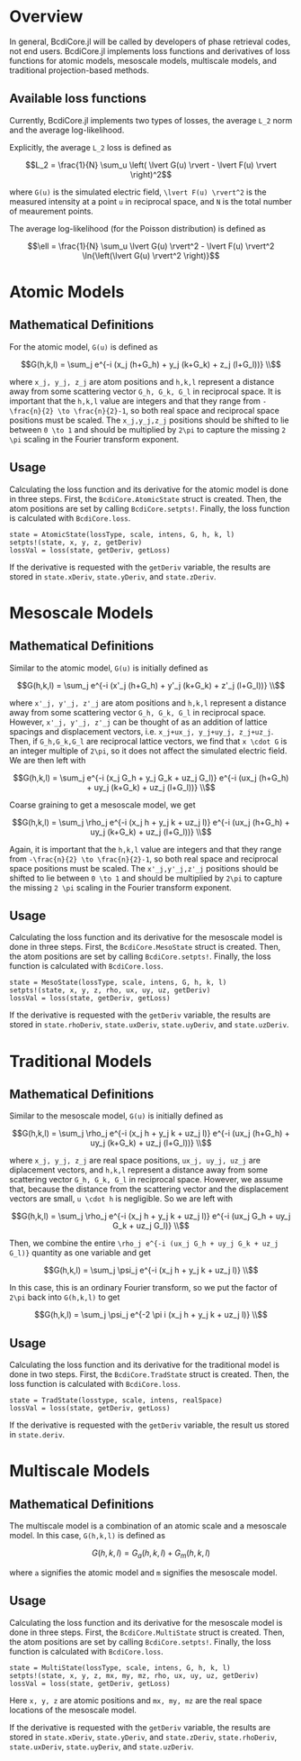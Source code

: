 # Overview

In general, BcdiCore.jl will be called by developers of phase retrieval codes, not end users. BcdiCore.jl implements loss functions and derivatives of loss functions for atomic models, mesoscale models, multiscale models, and traditional projection-based methods.

## Available loss functions

Currently, BcdiCore.jl implements two types of losses, the average ``L_2`` norm and the average log-likelihood. 

Explicitly, the average ``L_2`` loss is defined as

```math
L_2 = \frac{1}{N} \sum_u \left( \lvert G(u) \rvert - \lvert F(u) \rvert \right)^2
```
where ``G(u)`` is the simulated electric field, ``\lvert F(u) \rvert^2`` is the measured intensity at a point ``u`` in reciprocal space, and ``N`` is the total number of meaurement points.

The average log-likelihood (for the Poisson distribution) is defined as

```math
\ell = \frac{1}{N} \sum_u \lvert G(u) \rvert^2 - \lvert F(u) \rvert^2 \ln{\left(\lvert G(u) \rvert^2 \right)}
```

# Atomic Models

## Mathematical Definitions

For the atomic model, ``G(u)`` is defined as

```math
G(h,k,l) = \sum_j e^{-i (x_j (h+G_h) + y_j (k+G_k) + z_j (l+G_l))} \\
```

where ``x_j, y_j, z_j`` are atom positions and ``h,k,l`` represent a distance away from some scattering vector ``G_h, G_k, G_l`` in reciprocal space. It is important that the ``h,k,l`` value are integers and that they range from ``-\frac{n}{2} \to \frac{n}{2}-1``, so both real space and reciprocal space positions must be scaled. The ``x_j,y_j,z_j`` positions should be shifted to lie between ``0 \to 1`` and should be multiplied by ``2\pi`` to capture the missing ``2 \pi`` scaling in the Fourier transform exponent.

## Usage

Calculating the loss function and its derivative for the atomic model is done in three steps. First, the ```BcdiCore.AtomicState``` struct is created. Then, the atom positions are set by calling ```BcdiCore.setpts!```. Finally, the loss function is calculated with ```BcdiCore.loss```.

```
state = AtomicState(lossType, scale, intens, G, h, k, l)
setpts!(state, x, y, z, getDeriv)
lossVal = loss(state, getDeriv, getLoss)
```

If the derivative is requested with the ```getDeriv``` variable, the results are stored in ```state.xDeriv```,  ```state.yDeriv```, and ```state.zDeriv```.


# Mesoscale Models

## Mathematical Definitions

Similar to the atomic model, ``G(u)`` is initially defined as

```math
G(h,k,l) = \sum_j e^{-i (x'_j (h+G_h) + y'_j (k+G_k) + z'_j (l+G_l))} \\
```

where ``x'_j, y'_j, z'_j`` are atom positions and ``h,k,l`` represent a distance away from some scattering vector ``G_h, G_k, G_l`` in reciprocal space. However, ``x'_j, y'_j, z'_j`` can be thought of as an addition of lattice spacings and displacement vectors, i.e.  ``x_j+ux_j, y_j+uy_j, z_j+uz_j``. Then, if ``G_h,G_k,G_l`` are reciprocal lattice vectors, we find that ``x \cdot G`` is an integer multiple of ``2\pi``, so it does not affect the simulated electric field. We are then left with

```math
G(h,k,l) = \sum_j e^{-i (x_j G_h + y_j G_k + uz_j G_l)} e^{-i (ux_j (h+G_h) + uy_j (k+G_k) + uz_j (l+G_l))} \\
```

Coarse graining to get a mesoscale model, we get

```math
G(h,k,l) = \sum_j \rho_j e^{-i (x_j h + y_j k + uz_j l)} e^{-i (ux_j (h+G_h) + uy_j (k+G_k) + uz_j (l+G_l))} \\
```

Again, it is important that the ``h,k,l`` value are integers and that they range from ``-\frac{n}{2} \to \frac{n}{2}-1``, so both real space and reciprocal space positions must be scaled. The ``x'_j,y'_j,z'_j`` positions should be shifted to lie between ``0 \to 1`` and should be multiplied by ``2\pi`` to capture the missing ``2 \pi`` scaling in the Fourier transform exponent.

## Usage

Calculating the loss function and its derivative for the mesoscale model is done in three steps. First, the ```BcdiCore.MesoState``` struct is created. Then, the atom positions are set by calling ```BcdiCore.setpts!```. Finally, the loss function is calculated with ```BcdiCore.loss```.

```
state = MesoState(lossType, scale, intens, G, h, k, l)
setpts!(state, x, y, z, rho, ux, uy, uz, getDeriv)
lossVal = loss(state, getDeriv, getLoss)
```

If the derivative is requested with the ```getDeriv``` variable, the results are stored in ```state.rhoDeriv```, ```state.uxDeriv```,  ```state.uyDeriv```, and ```state.uzDeriv```.

# Traditional Models

## Mathematical Definitions

Similar to the mesoscale model, ``G(u)`` is initially defined as

```math
G(h,k,l) = \sum_j \rho_j e^{-i (x_j h + y_j k + uz_j l)} e^{-i (ux_j (h+G_h) + uy_j (k+G_k) + uz_j (l+G_l))} \\
```

where ``x_j, y_j, z_j`` are real space positions, ``ux_j, uy_j, uz_j`` are diplacement vectors, and ``h,k,l`` represent a distance away from some scattering vector ``G_h, G_k, G_l`` in reciprocal space. However, we assume that, because the distance from the scattering vector and the displacement vectors are small, ``u \cdot h`` is negligible. So we are left with

```math
G(h,k,l) = \sum_j \rho_j e^{-i (x_j h + y_j k + uz_j l)} e^{-i (ux_j G_h + uy_j G_k + uz_j G_l)} \\
```

Then, we combine the entire ``\rho_j e^{-i (ux_j G_h + uy_j G_k + uz_j G_l)}`` quantity as one variable and get

```math
G(h,k,l) = \sum_j \psi_j e^{-i (x_j h + y_j k + uz_j l)} \\
```

In this case, this is an ordinary Fourier transform, so we put the factor of ``2\pi`` back into ``G(h,k,l)`` to get

```math
G(h,k,l) = \sum_j \psi_j e^{-2 \pi i (x_j h + y_j k + uz_j l)} \\
```

## Usage

Calculating the loss function and its derivative for the traditional model is done in two steps. First, the ```BcdiCore.TradState``` struct is created. Then, the loss function is calculated with ```BcdiCore.loss```.

```
state = TradState(losstype, scale, intens, realSpace)
lossVal = loss(state, getDeriv, getLoss)
```

If the derivative is requested with the ```getDeriv``` variable, the result us stored in ```state.deriv```.

# Multiscale Models

## Mathematical Definitions

The multiscale model is a combination of an atomic scale and a mesoscale model. In this case,  ``G(h,k,l)`` is defined as

```math
G(h,k,l) = G_a(h,k,l) + G_m(h,k,l)
```

where ``a`` signifies the atomic model and ``m`` signifies the mesoscale model.

## Usage

Calculating the loss function and its derivative for the mesoscale model is done in three steps. First, the ```BcdiCore.MultiState``` struct is created. Then, the atom positions are set by calling ```BcdiCore.setpts!```. Finally, the loss function is calculated with ```BcdiCore.loss```.

```
state = MultiState(lossType, scale, intens, G, h, k, l)
setpts!(state, x, y, z, mx, my, mz, rho, ux, uy, uz, getDeriv)
lossVal = loss(state, getDeriv, getLoss)
```

Here ```x, y, z``` are atomic positions and ```mx, my, mz``` are the real space locations of the mesoscale model.

If the derivative is requested with the ```getDeriv``` variable, the results are stored in ```state.xDeriv```,  ```state.yDeriv```, and ```state.zDeriv```, ```state.rhoDeriv```, ```state.uxDeriv```,  ```state.uyDeriv```, and ```state.uzDeriv```.

